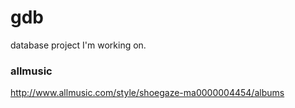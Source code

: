 # gdb #

database project I'm working on.

### allmusic ###
http://www.allmusic.com/style/shoegaze-ma0000004454/albums
